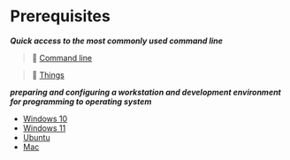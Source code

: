 # Prerequisites

***Quick access to the most commonly used command line***

>📌 [Command line](./Most-used-command-line)

>📌 [Things](./Assets/things.md)

***preparing and configuring a workstation and development environment for programming to operating system***

- [Windows 10](./Windows-10)
- [Windows 11](./Windows-11)
- [Ubuntu](./Ubuntu/README.md)
- [Mac](./Mac/README.md)
